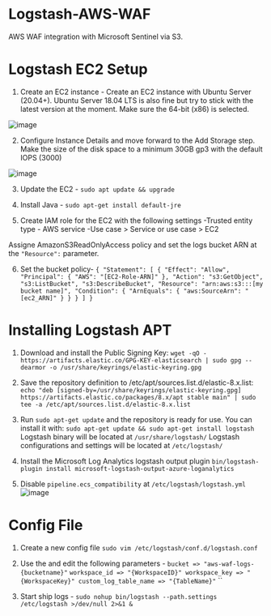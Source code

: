 # Logstash-AWS-WAF
AWS WAF integration with Microsoft Sentinel via S3.

# Logstash EC2 Setup

1. Create an EC2 instance -
Create an EC2 instance with Ubuntu Server (20.04+). Ubuntu Server 18.04 LTS is also fine but try to stick with the latest version at the moment. Make sure the 64-bit (x86) is selected.

![image](https://github.com/TheNadav/Logstash-AWS-WAF/assets/105583152/d8d641cf-16b3-4abd-942e-73661e2b37e9)

2. Configure Instance Details and move forward to the Add Storage step. Make the size of the disk space to a minimum 30GB gp3 with the default IOPS (3000)

![image](https://github.com/TheNadav/Logstash-AWS-WAF/assets/105583152/cc117970-dd55-46de-b1a3-b5285c2fdb9f)

3. Update the EC2 - `sudo apt update && upgrade`

4. Install Java - `sudo apt-get install default-jre`

5. Create IAM role for the EC2 with the following settings 
-Trusted entity type - AWS service
-Use case > Service or use case > EC2

Assigne AmazonS3ReadOnlyAccess policy and set the logs bucket ARN at the `"Resource":` parameter.

6. Set the bucket policy-
`{
  "Statement": [
    {
      "Effect": "Allow",
      "Principal": {
        "AWS": "[EC2-Role-ARN]"
      },
      "Action": "s3:GetObject", "s3:ListBucket", "s3:DescribeBucket",
      "Resource": "arn:aws:s3:::[my bucket name]",
      "Condition": {
        "ArnEquals": {
          "aws:SourceArn": "[ec2_ARN]"
        }
      }
    }
  ]
}`


# Installing Logstash APT

1. Download and install the Public Signing Key:
`wget -qO - https://artifacts.elastic.co/GPG-KEY-elasticsearch | sudo gpg --dearmor -o /usr/share/keyrings/elastic-keyring.gpg`

2. Save the repository definition to /etc/apt/sources.list.d/elastic-8.x.list:
`echo "deb [signed-by=/usr/share/keyrings/elastic-keyring.gpg] https://artifacts.elastic.co/packages/8.x/apt stable main" | sudo tee -a /etc/apt/sources.list.d/elastic-8.x.list`

3. Run `sudo apt-get update` and the repository is ready for use. You can install it with:
`sudo apt-get update && sudo apt-get install logstash`
Logstash binary will be located at `/usr/share/logstash/`
Logstash configurations and settings will be located at `/etc/logstash/`

4. Install the Microsoft Log Analytics logstash output plugin
`bin/logstash-plugin install microsoft-logstash-output-azure-loganalytics`

5. Disable `pipeline.ecs_compatibility` at `/etc/logstash/logstash.yml`
![image](https://github.com/TheNadav/Logstash-AWS-WAF/assets/105583152/b4cbdcee-7419-4de9-9114-791c88cae236)


# Config File 

1. Create a new config file `sudo vim /etc/logstash/conf.d/logstash.conf` 

2. Use the <file> and edit the following parameters -
`bucket => "aws-waf-logs-{bucketname}"`
`workspace_id => "{WorkspaceID}"
 workspace_key => "{WorkspaceKey}"
 custom_log_table_name => "{TableName}"`
``
3. Start ship logs -
`sudo nohup bin/logstash --path.settings /etc/logstash >/dev/null 2>&1 &`

